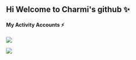 ## Hi Welcome to Charmi's github ✨

#### My Activity Accounts ⚡
<a href="https://blog.naver.com/charmlog" target="_blank"><img src="https://img.shields.io/badge/charmi's blog-b5ebc2?style=for-the-badge&logo=blogger&logoColor=darkgreen"/></a>

<a href="https://instagram.com/m_.car__r/" target="_blank"><img src="https://img.shields.io/badge/charmi's instagram-ebb5cb?style=for-the-badge&logo=instagram&logoColor=black"/></a>

<!--
**ccharmii/ccharmii** is a ✨ _special_ ✨ repository because its `README.md` (this file) appears on your GitHub profile.

Here are some ideas to get you started:

- 🔭 I’m currently working on ...
- 🌱 I’m currently learning ...
- 👯 I’m looking to collaborate on ...
- 🤔 I’m looking for help with ...
- 💬 Ask me about ...
- 📫 How to reach me: ...
- 😄 Pronouns: ...
- ⚡ Fun fact: ...
-->
